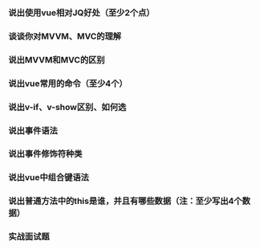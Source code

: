 ### 说出使用vue相对JQ好处（至少2个点）

### 谈谈你对MVVM、MVC的理解

### 说出MVVM和MVC的区别

### 说出vue常用的命令（至少4个）

### 说出v-if、v-show区别、如何选

### 说出事件语法

### 说出事件修饰符种类

### 说出vue中组合键语法  

### 说出普通方法中的this是谁，并且有哪些数据（注：至少写出4个数据）

### 实战面试题